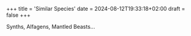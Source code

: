 +++
title = 'Similar Species'
date = 2024-08-12T19:33:18+02:00
draft = false
+++

Synths, Alfagens, Mantled Beasts...